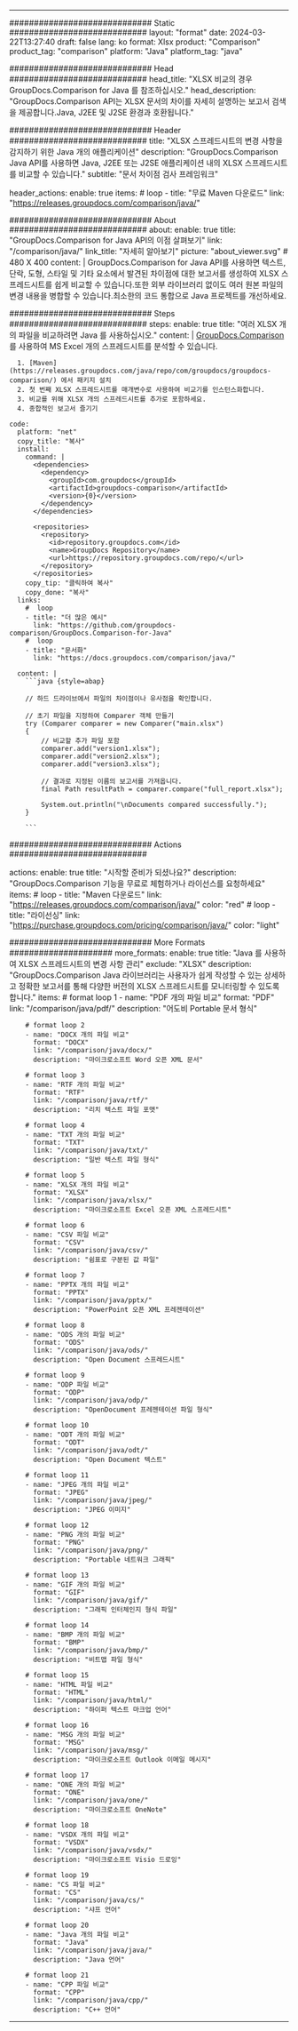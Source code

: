 
---
############################# Static ############################
layout: "format"
date:  2024-03-22T13:27:40
draft: false
lang: ko
format: Xlsx
product: "Comparison"
product_tag: "comparison"
platform: "Java"
platform_tag: "java"

############################# Head ############################
head_title: "XLSX 비교의 경우 GroupDocs.Comparison for Java 를 참조하십시오."
head_description: "GroupDocs.Comparison API는 XLSX 문서의 차이를 자세히 설명하는 보고서 검색을 제공합니다.Java, J2EE 및 J2SE 환경과 호환됩니다."

############################# Header ############################
title: "XLSX 스프레드시트의 변경 사항을 감지하기 위한 Java 개의 애플리케이션" 
description: "GroupDocs.Comparison Java API를 사용하면 Java, J2EE 또는 J2SE 애플리케이션 내의 XLSX 스프레드시트를 비교할 수 있습니다."
subtitle: "문서 차이점 검사 프레임워크"  

header_actions:
  enable: true
  items:
    #  loop
    - title: "무료 Maven 다운로드"
      link: "https://releases.groupdocs.com/comparison/java/"
      
############################# About ############################
about:
    enable: true
    title: "GroupDocs.Comparison for Java API의 이점 살펴보기"
    link: "/comparison/java/"
    link_title: "자세히 알아보기"
    picture: "about_viewer.svg" # 480 X 400
    content: |
       GroupDocs.Comparison for Java API를 사용하면 텍스트, 단락, 도형, 스타일 및 기타 요소에서 발견된 차이점에 대한 보고서를 생성하여 XLSX 스프레드시트를 쉽게 비교할 수 있습니다.또한 외부 라이브러리 없이도 여러 원본 파일의 변경 내용을 병합할 수 있습니다.최소한의 코드 통합으로 Java 프로젝트를 개선하세요.

############################# Steps ############################
steps:
    enable: true
    title: "여러 XLSX 개의 파일을 비교하려면 Java 를 사용하십시오."
    content: |
      [GroupDocs.Comparison](https://products.groupdocs.com/comparison/java/) 를 사용하여 MS Excel 개의 스프레드시트를 분석할 수 있습니다.
      
      1. [Maven](https://releases.groupdocs.com/java/repo/com/groupdocs/groupdocs-comparison/) 에서 패키지 설치
      2. 첫 번째 XLSX 스프레드시트를 매개변수로 사용하여 비교기를 인스턴스화합니다.
      3. 비교를 위해 XLSX 개의 스프레드시트를 추가로 포함하세요.
      4. 종합적인 보고서 즐기기
   
    code:
      platform: "net"
      copy_title: "복사"
      install:
        command: |
          <dependencies>
            <dependency>
              <groupId>com.groupdocs</groupId>
              <artifactId>groupdocs-comparison</artifactId>
              <version>{0}</version>
            </dependency>
          </dependencies>

          <repositories>
            <repository>
              <id>repository.groupdocs.com</id>
              <name>GroupDocs Repository</name>
              <url>https://repository.groupdocs.com/repo/</url>
            </repository>
          </repositories>
        copy_tip: "클릭하여 복사"
        copy_done: "복사"
      links:
        #  loop
        - title: "더 많은 예시"
          link: "https://github.com/groupdocs-comparison/GroupDocs.Comparison-for-Java"
        #  loop
        - title: "문서화"
          link: "https://docs.groupdocs.com/comparison/java/"
          
      content: |
        ```java {style=abap}

        // 하드 드라이브에서 파일의 차이점이나 유사점을 확인합니다.

        // 초기 파일을 지정하여 Comparer 객체 만들기
        try (Comparer comparer = new Comparer("main.xlsx") 
        {
            // 비교할 추가 파일 포함
        	comparer.add("version1.xlsx");
            comparer.add("version2.xlsx");
            comparer.add("version3.xlsx");

            // 결과로 지정된 이름의 보고서를 가져옵니다.
            final Path resultPath = comparer.compare("full_report.xlsx"); 

            System.out.println("\nDocuments compared successfully.");
        }
        
        ```            

############################# Actions ############################

actions:
  enable: true
  title: "시작할 준비가 되셨나요?"
  description: "GroupDocs.Comparison 기능을 무료로 체험하거나 라이선스를 요청하세요"
  items:
    #  loop
    - title: "Maven 다운로드"
      link: "https://releases.groupdocs.com/comparison/java/"
      color: "red"
        #  loop
    - title: "라이선싱"
      link: "https://purchase.groupdocs.com/pricing/comparison/java/"
      color: "light"


############################# More Formats #####################
more_formats:
    enable: true
    title: "Java 를 사용하여 XLSX 스프레드시트의 변경 사항 관리"
    exclude: "XLSX"
    description: "GroupDocs.Comparison Java 라이브러리는 사용자가 쉽게 작성할 수 있는 상세하고 정확한 보고서를 통해 다양한 버전의 XLSX 스프레드시트를 모니터링할 수 있도록 합니다."
    items: 
        # format loop 1
        - name: "PDF 개의 파일 비교"
          format: "PDF"
          link: "/comparison/java/pdf/"
          description: "어도비 Portable 문서 형식"

        # format loop 2
        - name: "DOCX 개의 파일 비교"
          format: "DOCX"
          link: "/comparison/java/docx/"
          description: "마이크로소프트 Word 오픈 XML 문서"

        # format loop 3
        - name: "RTF 개의 파일 비교"
          format: "RTF"
          link: "/comparison/java/rtf/"
          description: "리치 텍스트 파일 포맷"

        # format loop 4
        - name: "TXT 개의 파일 비교"
          format: "TXT"
          link: "/comparison/java/txt/"
          description: "일반 텍스트 파일 형식"

        # format loop 5
        - name: "XLSX 개의 파일 비교"
          format: "XLSX"
          link: "/comparison/java/xlsx/"
          description: "마이크로소프트 Excel 오픈 XML 스프레드시트"

        # format loop 6
        - name: "CSV 파일 비교"
          format: "CSV"
          link: "/comparison/java/csv/"
          description: "쉼표로 구분된 값 파일"

        # format loop 7
        - name: "PPTX 개의 파일 비교"
          format: "PPTX"
          link: "/comparison/java/pptx/"
          description: "PowerPoint 오픈 XML 프레젠테이션"

        # format loop 8
        - name: "ODS 개의 파일 비교"
          format: "ODS"
          link: "/comparison/java/ods/"
          description: "Open Document 스프레드시트"

        # format loop 9
        - name: "ODP 파일 비교"
          format: "ODP"
          link: "/comparison/java/odp/"
          description: "OpenDocument 프레젠테이션 파일 형식"

        # format loop 10
        - name: "ODT 개의 파일 비교"
          format: "ODT"
          link: "/comparison/java/odt/"
          description: "Open Document 텍스트"

        # format loop 11
        - name: "JPEG 개의 파일 비교"
          format: "JPEG"
          link: "/comparison/java/jpeg/"
          description: "JPEG 이미지"

        # format loop 12
        - name: "PNG 개의 파일 비교"
          format: "PNG"
          link: "/comparison/java/png/"
          description: "Portable 네트워크 그래픽"

        # format loop 13
        - name: "GIF 개의 파일 비교"
          format: "GIF"
          link: "/comparison/java/gif/"
          description: "그래픽 인터체인지 형식 파일"

        # format loop 14
        - name: "BMP 개의 파일 비교"
          format: "BMP"
          link: "/comparison/java/bmp/"
          description: "비트맵 파일 형식"

        # format loop 15
        - name: "HTML 파일 비교"
          format: "HTML"
          link: "/comparison/java/html/"
          description: "하이퍼 텍스트 마크업 언어"

        # format loop 16
        - name: "MSG 개의 파일 비교"
          format: "MSG"
          link: "/comparison/java/msg/"
          description: "마이크로소프트 Outlook 이메일 메시지"

        # format loop 17
        - name: "ONE 개의 파일 비교"
          format: "ONE"
          link: "/comparison/java/one/"
          description: "마이크로소프트 OneNote"

        # format loop 18
        - name: "VSDX 개의 파일 비교"
          format: "VSDX"
          link: "/comparison/java/vsdx/"
          description: "마이크로소프트 Visio 드로잉"

        # format loop 19
        - name: "CS 파일 비교"
          format: "CS"
          link: "/comparison/java/cs/"
          description: "샤프 언어"

        # format loop 20
        - name: "Java 개의 파일 비교"
          format: "Java"
          link: "/comparison/java/java/"
          description: "Java 언어"
          
        # format loop 21
        - name: "CPP 파일 비교"
          format: "CPP"
          link: "/comparison/java/cpp/"
          description: "C++ 언어"
---
